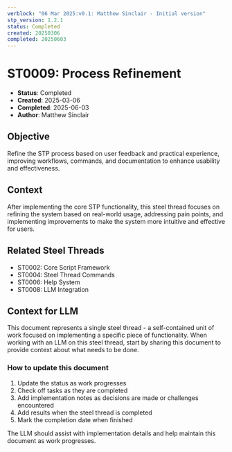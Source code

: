 ```yaml
---
verblock: "06 Mar 2025:v0.1: Matthew Sinclair - Initial version"
stp_version: 1.2.1
status: Completed
created: 20250306
completed: 20250603
---
```

# ST0009: Process Refinement

- **Status**: Completed
- **Created**: 2025-03-06
- **Completed**: 2025-06-03
- **Author**: Matthew Sinclair

## Objective

Refine the STP process based on user feedback and practical experience, improving workflows, commands, and documentation to enhance usability and effectiveness.

## Context

After implementing the core STP functionality, this steel thread focuses on refining the system based on real-world usage, addressing pain points, and implementing improvements to make the system more intuitive and effective for users.

## Related Steel Threads

- ST0002: Core Script Framework
- ST0004: Steel Thread Commands
- ST0006: Help System
- ST0008: LLM Integration

## Context for LLM

This document represents a single steel thread - a self-contained unit of work focused on implementing a specific piece of functionality. When working with an LLM on this steel thread, start by sharing this document to provide context about what needs to be done.

### How to update this document

1. Update the status as work progresses
2. Check off tasks as they are completed
3. Add implementation notes as decisions are made or challenges encountered
4. Add results when the steel thread is completed
5. Mark the completion date when finished

The LLM should assist with implementation details and help maintain this document as work progresses.
